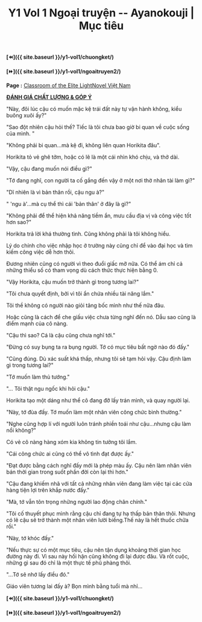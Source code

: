 ﻿---
layout: post
title: Y1 Vol 1 Ngoại truyện -- Ayanokouji | Mục tiêu
permalink: /y1-vol1/ngoaitruyen1/
---

**[⏪]({{ site.baseurl }}/y1-vol1/chuongket/)**

**[⏩]({{ site.baseurl }}/y1-vol1/ngoaitruyen2/)**

**Page :** [Classroom of the Elite LightNovel Việt Nam](http://facebook.com/Classroom.of.the.Elite.VN)

[**ĐÁNH GIÁ CHẤT LƯỢNG & GÓP Ý**](https://bit.ly/danhgiagopy)

\"Này, đôi lúc cậu có muốn mặc kệ trái đất này tự vận hành không, kiểu buông xuôi ấy?\"

\"Sao đột nhiên cậu hỏi thế? Tiếc là tôi chưa bao giờ bi quan về cuộc sống của mình. \"

\"Không phải bi quan...mà kệ đi, không liên quan Horikita đâu\".

Horikita tỏ vẻ ghê tởm, hoặc có lẽ là một cái nhìn khó chịu, và thở dài.

\"Vậy, cậu đang muốn nói điều gì?\"

"Tớ đang nghĩ, con người ta cố gắng đến vậy ở một nơi thờ nhân tài làm gì?"

\"Dĩ nhiên là vì bản thân rồi, cậu ngu à?\"

" 'ngu à'...mà cụ thể thì cái 'bản thân' ở đây là gì?"

"Không phải để thể hiện khả năng tiềm ẩn, mưu cầu địa vị và công việc tốt hơn sao?"

Horikita trả lời khá thường tình. Cũng không phải là tôi không hiểu.

Lý do chính cho việc nhập học ở trường này cũng chỉ để vào đại học và tìm kiếm công việc dễ hơn thôi.

Đương nhiên cũng có người vì theo đuổi giấc mỡ nữa. Có thể ám chỉ cả những thiểu số có tham vọng dù cách thức thực hiện bằng 0.

\"Vậy Horikita, cậu muốn trở thành gì trong tương lai?\"

\"Tôi chưa quyết định, bởi vì tôi ẩn chứa nhiều tài năng lắm.\"

Tôi thề không có người nào giỏi tâng bốc mình như thế nữa đâu.

Hoặc cũng là cách để che giấu việc chưa từng nghĩ đến nó. Dẫu sao cũng là điểm mạnh của cô nàng.

\"Cậu thì sao? Cá là cậu cũng chưa nghĩ tới.\"

"Đừng có suy bụng ta ra bụng người. Tớ có mục tiêu bất ngờ nào đó đấy."

"Cũng đúng. Dù xác suất khá thấp, nhưng tôi sẽ tạm hỏi vậy. Cậu định làm gì trong tương lai?"

"Tớ muốn làm thủ tướng."

\"\... Tôi thật ngu ngốc khi hỏi cậu.\"

Horikita tạo một dáng như thể cô đang đỡ lấy trán mình, và quay người lại.

"Này, tớ đùa đấy. Tớ muốn làm một nhân viên công chức bình thường."

"Nghe cũng hợp lí với người luôn tránh phiền toái như cậu...nhưng cậu làm nổi không?"

Có vẻ cô nàng hàng xóm kia không tin tưởng tôi lắm.

"Cái công chức ai cũng có thể vô tình đạt được ấy."

"Đạt được bằng cách nghĩ đấy mới là phép màu ấy. Cậu nên làm nhân viên bán thời gian trong suốt phần đời còn lại thì hơn."

\"Cậu đang khiếm nhã với tất cả những nhân viên đang làm việc tại các cửa hàng tiện lợi trên khắp nước đấy.\"

"Mà, tớ vẫn tôn trọng những người lao động chân chính."

"Tôi cố thuyết phục mình rằng cậu chỉ đang tự hạ thấp bản thân thôi. Nhưng có lẽ cậu sẽ trở thành một nhân viên lười biếng.Thế này là hết thuốc chữa rồi."

\"Này, tớ khóc đấy.\"

"Nếu thực sự có một mục tiêu, cậu nên tận dụng khoảng thời gian học đường này đi. Vì sau này hối hận cũng không đi lại được đâu. Và rốt cuộc, những gì sau đó chỉ là một thực tế phũ phàng thôi.

\"...Tớ sẽ nhớ lấy điều đó.\"

Giáo viên tương lai đấy à? Bọn mình bằng tuổi mà nhỉ...

**[⏪]({{ site.baseurl }}/y1-vol1/chuongket/)**

**[⏩]({{ site.baseurl }}/y1-vol1/ngoaitruyen2/)**
